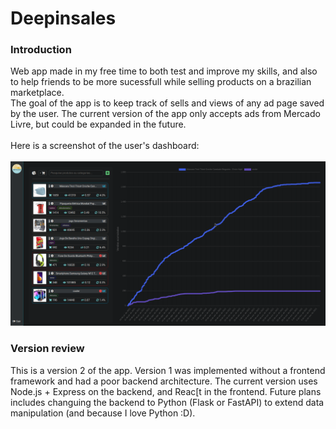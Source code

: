 # Deepinsales
### Introduction
Web app made in my free time to both test and improve my skills, and also to help friends to be more sucessfull while selling products on a brazilian marketplace.\
The goal of the app is to keep track of sells and views of any ad page saved by the user. The current version of the app only accepts ads from Mercado Livre, but could be expanded in the future.\
<br>
Here is a screenshot of the user's dashboard:\
<br>
![image](dis-dashboard.png)

### Version review
This is a version 2 of the app. Version 1 was implemented without a frontend framework and had a poor backend architecture.
The current version uses Node.js + Express on the backend, and Reac[t in the frontend. Future plans includes changuing the backend to Python (Flask or FastAPI) to extend data manipulation (and because I love Python :D).
